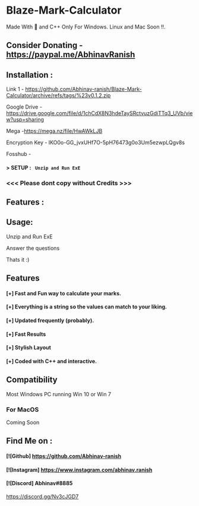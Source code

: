 # Blaze-Mark-Calculator
Made With 💖 and C++
Only For Windows. Linux and Mac Soon !!.

## Consider Donating - https://paypal.me/AbhinavRanish

## Installation :
Link 1 - https://github.com/Abhinav-ranish/Blaze-Mark-Calculator/archive/refs/tags/%23v0.1.2.zip

Google Drive - https://drive.google.com/file/d/1chCdX8N3hdeTaySRctvuzGdiTTq3_UVb/view?usp=sharing

Mega -https://mega.nz/file/HwAWkLJB 

Encryption Key - IKO0o-GG_jvxUHf7O-5pH76473g0o3Um5ezwpLQgv8s

Fosshub -

#### > SETUP : ` Unzip and Run ExE`



### <<< Please dont copy without Credits >>>

## Features :


## Usage:

Unzip and Run ExE

Answer the questions

Thats it :)

## Features

#### [+] Fast and Fun way to calculate your marks.
#### [+] Everything is a string so the values can match to your liking.
#### [+] Updated frequently (probably).
#### [+] Fast Results
#### [+] Stylish Layout
#### [+] Coded with C++ and interactive.




## Compatibility
Most Windows PC running Win 10 or Win 7




### For MacOS
Coming Soon

## Find Me on :
####  [![Github] https://github.com/Abhinav-ranish
####  [![Instagram] https://www.instagram.com/abhinav.ranish
####  [![Discord]  Abhinav#8885

https://discord.gg/Nv3cJGD7


